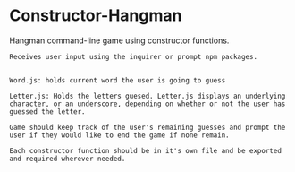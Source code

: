 # Constructor-Hangman
Hangman command-line game using constructor functions.

    Receives user input using the inquirer or prompt npm packages.


    Word.js: holds current word the user is going to guess

    Letter.js: Holds the letters guesed. Letter.js displays an underlying character, or an underscore, depending on whether or not the user has guessed the letter. 

    Game should keep track of the user's remaining guesses and prompt the user if they would like to end the game if none remain.

    Each constructor function should be in it's own file and be exported and required wherever needed.

  
